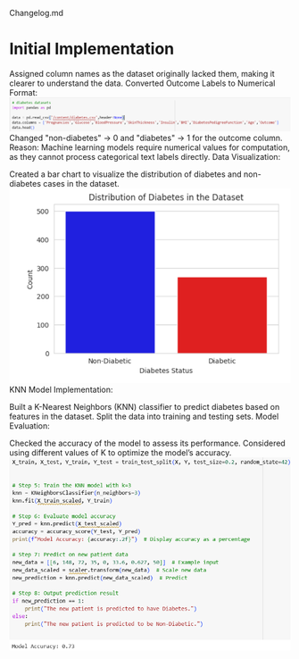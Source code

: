 Changelog.md
# Initial Implementation

Assigned  column names as the dataset originally lacked them, making it clearer to understand the data.
Converted Outcome Labels to Numerical Format:
 ![image alt](https://github.com/Omorusi/K-Nearest-Neighbour/blob/main/Screenshot%202025-03-03%20121322.png?raw=true)
Changed "non-diabetes" → 0 and "diabetes" → 1 for the outcome column.
Reason: Machine learning models require numerical values for computation, as they cannot process categorical text labels directly.
Data Visualization:

Created a bar chart to visualize the distribution of diabetes and non-diabetes cases in the dataset.
 ![image alt](https://github.com/Omorusi/K-Nearest-Neighbour/blob/main/Screenshot%202025-03-03%20122042.png?raw=true)
KNN Model Implementation:

Built a K-Nearest Neighbors (KNN) classifier to predict diabetes based on features in the dataset.
Split the data into training and testing sets.
Model Evaluation:

Checked the accuracy of the model to assess its performance.
Considered using different values of K to optimize the model’s accuracy.
 ![image alt](https://github.com/Omorusi/K-Nearest-Neighbour/blob/main/Screenshot%202025-03-03%20232234.png?raw=true)

